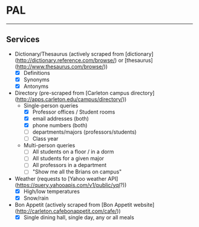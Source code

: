 # PAL
---------

## Services
- Dictionary/Thesaurus (actively scraped from [dictionary]
        (http://dictionary.reference.com/browse/) or [thesaurus]
        (http://www.thesaurus.com/browse/))
    - [x] Definitions
    - [x] Synonyms
    - [x] Antonyms
    
- Directory (pre-scraped from [Carleton campus directory]
        (http://apps.carleton.edu/campus/directory/))
    - Single-person queries
        - [x] Professor offices / Student rooms
        - [x] email addresses (both)
        - [x] phone numbers (both)
        - [ ] departments/majors (professors/students)
        - [ ] Class year
    - Multi-person queries
        - [ ] All students on a floor / in a dorm
        - [ ] All students for a given major
        - [ ] All professors in a department
        - [ ] "Show me all the Brians on campus"
    
- Weather (requests to [Yahoo weather API]
        (https://query.yahooapis.com/v1/public/yql?))
    - [x] High/low temperatures
    - [x] Snow/rain
    
- Bon Appetit (actively scraped from [Bon Appetit website]
    (http://carleton.cafebonappetit.com/cafe/))
    - [x] Single dining hall, single day, any or all meals
